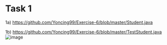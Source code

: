 # Task 1
1a)
https://github.com/Yoncing99/Exercise-6/blob/master/Student.java

1b)
https://github.com/Yoncing99/Exercise-6/blob/master/TestStudent.java
![image](https://user-images.githubusercontent.com/55395418/79049315-809c1b00-7c55-11ea-9723-48ff10f45605.png)
